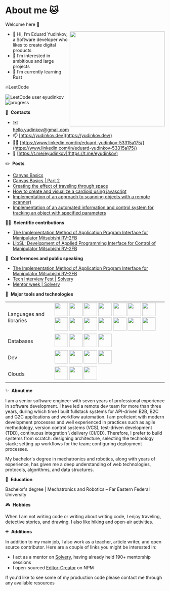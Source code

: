 # About me 🐱

Welcome here 👋

<img align="right" width="300" src="https://yudinkov.dev/static/840bd3a225eb47bdb6ae880e98008d2e/c9c5b/me.png" />

- 👋 Hi, I’m Eduard Yudinkov, a Software developer who likes to create digital products
- 👀 I’m interested in ambitious and large projects
- 🌱 I’m currently learning Rust

🔥LeetCode

![LeetCode user eyudinkov](https://img.shields.io/badge/dynamic/json?style=for-the-badge&labelColor=black&color=%23ffa116&label=Solved&query=solvedOverTotal&url=https%3A%2F%2Fleetcode-badge.vercel.app%2Fapi%2Fusers%2Feyudinkov&logo=leetcode&logoColor=yellow) ![progress](https://img.shields.io/badge/dynamic/json?style=for-the-badge&labelColor=black&color=%23ffa116&label=&query=solvedPercentage&url=https%3A%2F%2Fleetcode-badge.vercel.app%2Fapi%2Fusers%2Feyudinkov)

🔗 &nbsp;**Contacts**
- ✉️ [hello.yudinkov@gmail.com](mailto:hello.yudinkov@gmail.com)
- 📫 [https://yudinkov.dev](https://yudinkov.dev/) 
- 🧑‍💻 [https://www.linkedin.com/in/eduard-yudinkov-53315a175/](https://www.linkedin.com/in/eduard-yudinkov-53315a175/) 
- 💬 [https://t.me/eyudinkov](https://t.me/eyudinkov)

✏️ &nbsp;**Posts**
- [Canvas Basics](https://habr.com/ru/post/650175/)
- [Canvas Basics | Part 2](https://habr.com/ru/post/712808/)
- [Creating the effect of traveling through space](https://dev.to/eyudinkov/creating-the-effect-of-traveling-through-space-mfg)
- [How to create and visualize a cardioid using javascript](https://dev.to/eyudinkov/how-to-create-and-visualize-a-cardioid-using-javascript-33l4)
- [Implementation of an approach to scanning objects with a remote scanner)](https://habr.com/ru/post/624255/)
- [Implementation of an automated information and control system for tracking an object with specified parameters](https://vc.ru/dev/337286-realizaciya-avtomatizirovannoy-informacionno-upravlyayushchey-sistemy-slezheniya-za-obektom-s-zadannymi-parametrami)

🧑‍🔬 &nbsp;**Scientific contributions**
- [The Implementation Method of Application Program Interface for Manipulator Mitsubishi RV-2FB](https://www.researchgate.net/publication/334850329_The_Implementation_Method_of_Application_Program_Interface_for_Manipulator_Mitsubishi_RV-2FB)
- [LibSL: Development of Applied Programming Interface for Control of Manipulator Mitsubishi RV-2FB](https://www.researchgate.net/publication/325827008_LibSL_Development_of_Applied_Programming_Interface_for_Control_of_Manipulator_Mitsubishi_RV-2FB)

🎤 &nbsp;**Conferences and public speaking**
- [The Implementation Method of Application Program Interface for Manipulator Mitsubishi RV-2FB](https://ieeexplore.ieee.org/document/8725388)
- [Tech Interview Fest | Solvery](https://www.youtube.com/watch?v=N1gKaF6BhDc)
- [Mentor week | Solvery](https://www.instagram.com/p/ClT4QuZJgmp/?igshid=YWJhMjlhZTc=)


🔧 &nbsp;**Major tools and technologies**
<table>
  <tr>
    <td>Languages and libraries</td>
    <td>
      <img width="42" src="https://cdn.jsdelivr.net/gh/devicons/devicon/icons/javascript/javascript-original.svg" />
      <img width="42" src="https://cdn.jsdelivr.net/gh/devicons/devicon/icons/typescript/typescript-original.svg" />
      <img width="42" src="https://cdn.jsdelivr.net/gh/devicons/devicon/icons/rust/rust-original.svg" />
      <img width="42" src="https://cdn.jsdelivr.net/gh/devicons/devicon/icons/python/python-original.svg" />
      <img width="42" src="https://cdn.jsdelivr.net/gh/devicons/devicon/icons/dart/dart-original.svg" />
      <img width="42" src="https://cdn.jsdelivr.net/gh/devicons/devicon/icons/angularjs/angularjs-original.svg" />
      <img width="42" src="https://cdn.jsdelivr.net/gh/devicons/devicon/icons/react/react-original.svg" />
      <img width="42" src="https://cdn.jsdelivr.net/gh/devicons/devicon/icons/vuejs/vuejs-original.svg" />
      <img width="42" src="https://cdn.jsdelivr.net/gh/devicons/devicon/icons/svelte/svelte-original.svg" />
      <img width="42" src="https://cdn.jsdelivr.net/gh/devicons/devicon/icons/redux/redux-original.svg" />
      <img width="42" src="https://cdn.jsdelivr.net/gh/devicons/devicon/icons/babel/babel-original.svg" />
      <img width="42" src="https://cdn.jsdelivr.net/gh/devicons/devicon/icons/webpack/webpack-original.svg" />
      <img width="42" src="https://cdn.jsdelivr.net/gh/devicons/devicon/icons/d3js/d3js-original.svg" />
      <img width="42" src="https://cdn.jsdelivr.net/gh/devicons/devicon/icons/graphql/graphql-plain.svg" />
    </td>
  </tr>
  <tr>
    <td>Databases</td>
    <td>
      <img width="42" src="https://cdn.jsdelivr.net/gh/devicons/devicon/icons/mysql/mysql-original.svg" />
      <img width="42" src="https://cdn.jsdelivr.net/gh/devicons/devicon/icons/postgresql/postgresql-original-wordmark.svg" />
      <img width="42" src="https://cdn.jsdelivr.net/gh/devicons/devicon/icons/redis/redis-original.svg" />
      <img width="42" src="https://cdn.jsdelivr.net/gh/devicons/devicon/icons/mongodb/mongodb-original-wordmark.svg" />
    </td>
  </tr>
  <tr>
   <td>Dev</td>
    <td>
      <img width="42" src="https://cdn.jsdelivr.net/gh/devicons/devicon/icons/git/git-original.svg" />
      <img width="42" src="https://cdn.jsdelivr.net/gh/devicons/devicon/icons/gitlab/gitlab-original.svg" />
      <img width="42" src="https://cdn.jsdelivr.net/gh/devicons/devicon/icons/confluence/confluence-original.svg" />
      <img width="42" src="https://cdn.jsdelivr.net/gh/devicons/devicon/icons/jira/jira-original.svg" />
    </td>
  </tr>
  <tr>
   <td>Clouds</td>
    <td>
      <img width="42" src="https://cdn.jsdelivr.net/gh/devicons/devicon/icons/docker/docker-original.svg" />
      <img width="42" src="https://cdn.jsdelivr.net/gh/devicons/devicon/icons/googlecloud/googlecloud-original.svg" />
      <img width="42" src="https://cdn.jsdelivr.net/gh/devicons/devicon/icons/digitalocean/digitalocean-original.svg" />
    </td>
 </tr>
</table>

✨ &nbsp;**About me**

I am a senior software engineer with seven years of professional experience in software development. I have led a remote dev team for more than three years, during which time I built fullstack systems for API-driven B2B, B2C and G2C applications and workflow automation. I am proficient with modern development processes and well experienced in practices such as agile methodology, version control systems (VCS), test-driven development (TDD), continuous integration \ delivery (CI/CD). Therefore, I prefer to build systems from scratch: designing architecture, selecting the technology stack; setting up workflows for the team; configuring deployment processes.

My bachelor's degree in mechatronics and robotics, along with years of experience, has given me a deep understanding of web technologies, protocols, algorithms, and data structures.

📖 &nbsp;**Education**

Bachelor's degree | Mechatronics and Robotics – Far Eastern Federal University

🎮 &nbsp;**Hobbies**

When I am not writing code or writing about writing code, I enjoy traveling, detective stories, and drawing. I also like hiking and open-air activities.

➕ &nbsp;**Additions**

In addition to my main job, I also work as a teacher, article writer, and open source
contributor. Here are a couple of links you might be interested in:

- I act as a mentor on [Solvery](https://solvery.io/ru/mentor/anstertum), having already held 190+ mentorship sessions
- I open-sourced [Editor-Creator](https://www.npmjs.com/package/editor-creator) on NPM

If you'd like to see some of my production code please contact me through any available resources
